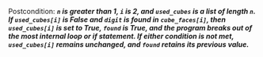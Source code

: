 Postcondition: ***`n` is greater than 1, `i` is 2, and `used_cubes` is a list of length `n`. If `used_cubes[i]` is False and `digit` is found in `cube_faces[i]`, then `used_cubes[i]` is set to True, `found` is True, and the program breaks out of the most internal loop or if statement. If either condition is not met, `used_cubes[i]` remains unchanged, and `found` retains its previous value.***